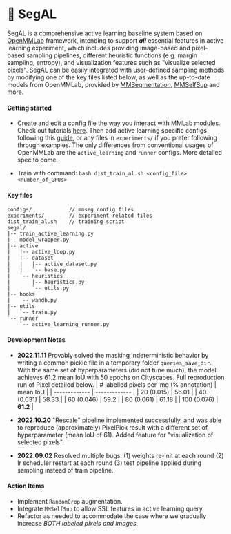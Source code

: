 # :rocket: SegAL 

SegAL is a comprehensive active learning baseline system based on [OpenMMLab](https://github.com/open-mmlab) framework, intending to support ***all*** essential features in active learning experiment, which includes providing image-based and pixel-based sampling pipelines, different heuristic functions (e.g. margin sampling, entropy), and visualization features such as "visualize selected pixels". SegAL can be easily integrated with user-defined sampling methods by modifying one of the key files listed below, as well as the up-to-date models from OpenMMLab, provided by [MMSegmentation](https://github.com/open-mmlab/mmsegmentation), [MMSelfSup](https://github.com/open-mmlab/mmselfsup) and more. 

#### Getting started
- Create and edit a config file the way you interact with MMLab modules. Check out tutorials [here](https://mmsegmentation.readthedocs.io/en/latest/tutorials/config.html). Then add active learning specific configs following this [guide](./al_config_guide.md), or any files in `experiments/` if you prefer following through examples. The only differences from conventional usages of OpenMMLab are the `active_learning` and `runner` configs. More detailed spec to come.

- Train with command: `bash dist_train_al.sh <config_file> <number_of_GPUs>`

#### Key files
```
configs/            // mmseg config files
experiments/        // experiment related files
dist_train_al.sh    // training script
segal/
|-- train_active_learning.py
|-- model_wrapper.py
|-- active
|   |-- active_loop.py
|   |-- dataset
|   |   |-- active_dataset.py
|   |   `-- base.py
|   `-- heuristics
|       |-- heuristics.py
|       `-- utils.py
|-- hooks
|   `-- wandb.py
|-- utils
|   `-- train.py
`-- runner
    `-- active_learning_runner.py
```
#### Development Notes
- **2022.11.11** Provably solved the masking indeterministic behavior by writing a common pickle file in a temporary folder `queries_save_dir`. With the same set of hyperparameters (did not tune much), the model achieves 61.2 mean IoU with 50 epochs on Cityscapes. Full reproduction run of Pixel detailed below.
    | # labelled pixels per img (% annotation)  | mean IoU |
    | ------------- | ------------- |
    | 20 (0.015)  | 56.01  |
    | 40 (0.031)  | 58.33  |
    | 60 (0.046)  | 59.2  |
    | 80 (0.061)  | 61.18  |
    | 100 (0.076) | **61.2**  |

- **2022.10.20** "Rescale" pipeline implemented successfully, and was able to reproduce (approximately) PixelPick result with a different set of hyperparameter (mean IoU of 61). Added feature for "visualization of selected pixels". 
- **2022.09.02** Resolved multiple bugs: (1) weights re-init at each round (2) lr scheduler restart at each round (3) test pipeline applied during sampling instead of train pipeline. 


#### Action Items
- Implement `RandomCrop` augmentation.
- Integrate `MMSelfSup` to allow SSL features in active learning query. 
- Refactor as needed to accommodate the case where we gradually increase *BOTH labeled pixels and images.*
